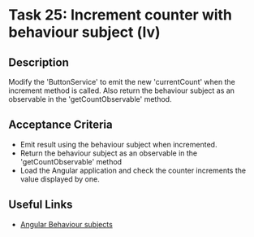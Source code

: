 # Task 25: Increment counter with behaviour subject (lv)

## Description

Modify the 'ButtonService' to emit the new 'currentCount' when the increment method is called. Also return the behaviour subject as an observable in 
the 'getCountObservable' method.

## Acceptance Criteria
- Emit result using the behaviour subject when incremented.
- Return the behaviour subject as an observable in the 'getCountObservable' method
- Load the Angular application and check the counter increments the value displayed by one.

## Useful Links
- [Angular Behaviour subjects](https://www.learnrxjs.io/learn-rxjs/subjects/behaviorsubject)

